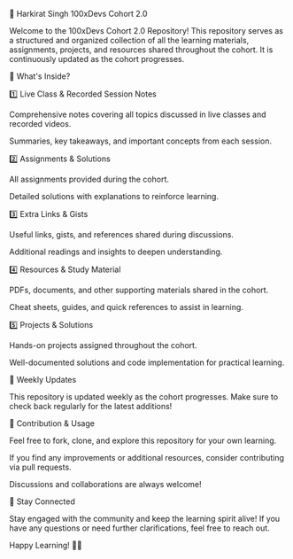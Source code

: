 🚀 Harkirat Singh 100xDevs Cohort 2.0

Welcome to the 100xDevs Cohort 2.0 Repository! This repository serves as a structured and organized collection of all the learning materials, assignments, projects, and resources shared throughout the cohort. It is continuously updated as the cohort progresses.

 📌 What's Inside?

1️⃣ Live Class & Recorded Session Notes

Comprehensive notes covering all topics discussed in live classes and recorded videos.

Summaries, key takeaways, and important concepts from each session.

2️⃣ Assignments & Solutions

All assignments provided during the cohort.

Detailed solutions with explanations to reinforce learning.

3️⃣ Extra Links & Gists

Useful links, gists, and references shared during discussions.

Additional readings and insights to deepen understanding.

4️⃣ Resources & Study Material

PDFs, documents, and other supporting materials shared in the cohort.

Cheat sheets, guides, and quick references to assist in learning.

5️⃣ Projects & Solutions

Hands-on projects assigned throughout the cohort.

Well-documented solutions and code implementation for practical learning.

📅 Weekly Updates

This repository is updated weekly as the cohort progresses. Make sure to check back regularly for the latest additions!

🤝 Contribution & Usage

Feel free to fork, clone, and explore this repository for your own learning.

If you find any improvements or additional resources, consider contributing via pull requests.

 Discussions and collaborations are always welcome!

🔗  Stay Connected

Stay engaged with the community and keep the learning spirit alive! If you have any questions or need further clarifications, feel free to reach out.

Happy Learning! 🚀🔥

